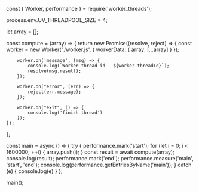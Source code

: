 const { Worker, performance } = require('worker_threads');

process.env.UV_THREADPOOL_SIZE = 4;

let array = [];

const compute = (array) => {
    return new Promise((resolve, reject) => {
        const worker = new Worker('./worker.js', {
            workerData: {
                array: [...array]
            }
        });

        worker.on('message', (msg) => {
            console.log(`Worker thread id - ${worker.threadId}`);
            resolve(msg.result);
        });

        worker.on("error", (err) => {
            reject(err.message);
        });

        worker.on("exit", () => {
            console.log('finish thread')
        });
    });
};

const main = async () => {
    try {
        performance.mark('start');
        for (let i = 0; i < 1600000; ++i) {
            array.push(i);
        }
        const result = await compute(array);
        console.log(result);
        performance.mark('end');
        performance.measure('main', 'start', 'end');
        console.log(performance.getEntriesByName('main'));
    } catch (e) {
        console.log(e)
    }
};

main();
